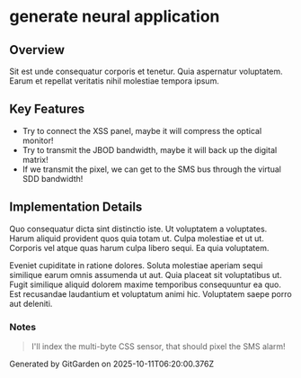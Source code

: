 # generate neural application

## Overview
Sit est unde consequatur corporis et tenetur. Quia aspernatur voluptatem. Earum et repellat veritatis nihil molestiae tempora ipsum.

## Key Features
- Try to connect the XSS panel, maybe it will compress the optical monitor!
- Try to transmit the JBOD bandwidth, maybe it will back up the digital matrix!
- If we transmit the pixel, we can get to the SMS bus through the virtual SDD bandwidth!

## Implementation Details
Quo consequatur dicta sint distinctio iste. Ut voluptatem a voluptates. Harum aliquid provident quos quia totam ut. Culpa molestiae et ut ut. Corporis vel atque quas harum culpa libero sequi. Ea quia voluptatem.
 Eveniet cupiditate in ratione dolores. Soluta molestiae aperiam sequi similique earum omnis assumenda ut aut. Quia placeat sit voluptatibus ut. Fugit similique aliquid dolorem maxime temporibus consequuntur ea quo. Est recusandae laudantium et voluptatum animi hic. Voluptatem saepe porro aut deleniti.

### Notes
> I'll index the multi-byte CSS sensor, that should pixel the SMS alarm!

Generated by GitGarden on 2025-10-11T06:20:00.376Z